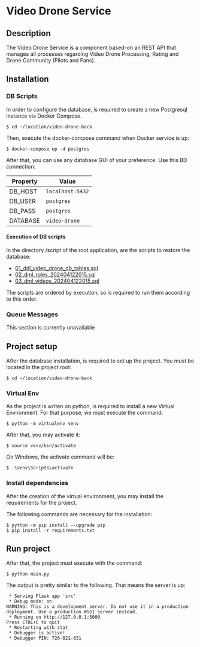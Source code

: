 # Video Drone Service

## Description

The Video Drone Service is a component based-on an REST API that manages all processes regarding Video Drone Processing,
Rating and Drone Community (Pilots and Fans).

## Installation

### DB Scripts

In order to configure the database, is required to create a new Postgresql instance via Docker Compose.

```shell
$ cd ~/location/video-drone-back
```

Then, execute the docker-compose command when Docker service is up:

```shell
$ docker-compose up -d postgres
```

After that, you can use any database GUI of your preference. Use this BD connection:

| Property | Value            |
|----------|------------------|
| DB_HOST  | `localhost:5432` |
| DB_USER  | `postgres`       |
| DB_PASS  | `postgres`       |
| DATABASE | `video-drone`    |

#### Execution of DB scripts

In the directory /script of the root application, are the scripts to restore the database:

- [01_ddl_video_drone_db_tables.sql](scripts%2F01_ddl_video_drone_db_tables.sql)
- [02_dml_roles_202404122015.sql](scripts%2F02_dml_roles_202404122015.sql)
- [03_dml_videos_202404122015.sql](scripts%2F03_dml_videos_202404122015.sql)

The scripts are ordered by execution, so is required to run them according to this order.


### Queue Messages

This section is currently unavailable

## Project setup

After the database installation, is required to set up the project. You must be located in the project root:

```shell
$ cd ~/location/video-drone-back
```

### Virtual Env

As the project is writen on python, is required to install a new Virtual Environment. For that purpose, we must execute the command:

```shell
$ python -m virtualenv venv
```

After that, you may activate it:

```shell
$ source venv/bin/activate
```
On Windows, the activate command will be:

```shell
$ .\venv\Scripts\activate
```

### Install dependencies

After the creation of the virtual environment, you may install the requirements for the project.

The following commands are necessary for the installation:

```shell
$ python -m pip install --upgrade pip
$ pip install -r requirements.txt
```

## Run project

After that, the project must execute with the command:

```shell
$ python main.py
```

The output is pretty similar to the following. That means the server is up:

```
 * Serving Flask app 'src'
 * Debug mode: on
WARNING: This is a development server. Do not use it in a production deployment. Use a production WSGI server instead.
 * Running on http://127.0.0.1:5000
Press CTRL+C to quit
 * Restarting with stat
 * Debugger is active!
 * Debugger PIN: 726-021-831
```